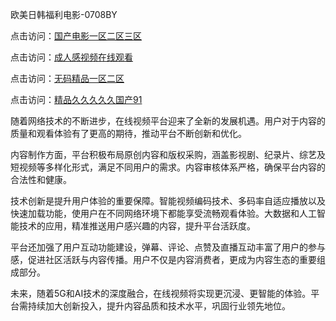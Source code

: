 欧美日韩福利电影-0708BY

点击访问：<a href="https://heiliaoow5kzm.pages.dev">国产电影一区二区三区</a>

点击访问：<a href="https://heiliaozj3tjd.pages.dev">成人感视频在线观看</a>

点击访问：<a href="https://heiliaoxwd5i8.pages.dev">无码精品一区二区</a>

点击访问：<a href="https://heiliaowt0d7p.pages.dev">精品久久久久久国产91</a>

随着网络技术的不断进步，在线视频平台迎来了全新的发展机遇。用户对于内容的质量和观看体验有了更高的期待，推动平台不断创新和优化。

内容制作方面，平台积极布局原创内容和版权采购，涵盖影视剧、纪录片、综艺及短视频等多样化形式，满足不同用户的需求。内容审核体系严格，确保平台内容的合法性和健康。

技术创新是提升用户体验的重要保障。智能视频编码技术、多码率自适应播放以及快速加载功能，使用户在不同网络环境下都能享受流畅观看体验。大数据和人工智能技术的应用，精准推送用户感兴趣的内容，提升平台活跃度。

平台还加强了用户互动功能建设，弹幕、评论、点赞及直播互动丰富了用户的参与感，促进社区活跃与内容传播。用户不仅是内容消费者，更成为内容生态的重要组成部分。

未来，随着5G和AI技术的深度融合，在线视频将实现更沉浸、更智能的体验。平台需持续加大创新投入，提升内容品质和技术水平，巩固行业领先地位。

<span style="display:none;">[Canonical link]( https://github.com/yue2501314/824202 ）</span>
